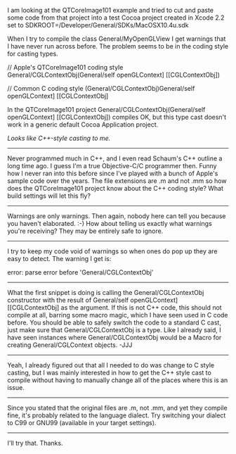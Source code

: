 I am looking at the QTCoreImage101 example and tried to cut and paste some code from that project into a test Cocoa project created in Xcode 2.2 set to SDKROOT=/Developer/General/SDKs/MacOSX10.4u.sdk

When I try to compile the class General/MyOpenGLView I get warnings that I have never run across before. The problem seems to be in the coding style for casting types.

    
// Apple's QTCoreImage101 coding style
General/CGLContextObj(General/self openGLContext] [[CGLContextObj])

// Common C coding style
(General/CGLContextObj)General/self openGLContext] [[CGLContextObj]

 

In the QTCoreImage101 project     General/CGLContextObj(General/self openGLContext] [[CGLContextObj]) compiles OK, but this type cast doesn't work in a generic default Cocoa Application project.

*Looks like C++-style casting to me.*

----

Never programmed much in C++, and I even read Schaum's C++ outline a long time ago. I guess I'm a true Objective-C/C programmer then. Funny how I never ran into this before since I've played with a bunch of Apple's sample code over the years. The file extensions are     .m and not     .mm so how does the QTCoreImage101 project know about the C++ coding style? What build settings will let this fly?

----

Warnings are only warnings. Then again, nobody here can tell you because you haven't elaborated. :-) How about telling us exactly what warnings you're receiving? They may be entirely safe to ignore.

----

I try to keep my code void of warnings so when ones do pop up they are easy to detect. The warning I get is:

    
error: parse error before 'General/CGLContextObj'


----
What the first snippet is doing is calling the General/CGLContextObj constructor with the result of General/self openGLContext] [[CGLContextObj] as the argument. If this is not C++ code, this should not compile at all, barring some macro magic, which I have seen used in C code before. You should be able to safely switch the code to a standard C cast, just make sure that General/CGLContextObj is a type. Like I already said, I have seen instances where General/CGLContextObj would be a Macro for creating General/CGLContext objects. -JJJ

----

Yeah, I already figured out that all I needed to do was change to C style casting, but I was mainly interested in how to get the C++ style cast to compile without having to manually change all of the places where this is an issue.

----

Since you stated that the original files are .m, not .mm, and yet they compile fine, it's probably related to the language dialect. Try switching your dialect to C99 or GNU99 (available in your target settings).

----

I'll try that. Thanks.